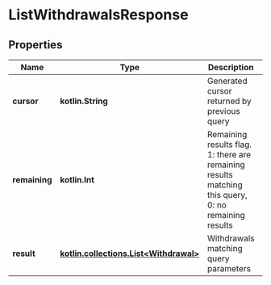 
# ListWithdrawalsResponse

## Properties
Name | Type | Description | Notes
------------ | ------------- | ------------- | -------------
**cursor** | **kotlin.String** | Generated cursor returned by previous query | 
**remaining** | **kotlin.Int** | Remaining results flag. 1: there are remaining results matching this query, 0: no remaining results | 
**result** | [**kotlin.collections.List&lt;Withdrawal&gt;**](Withdrawal.md) | Withdrawals matching query parameters | 



